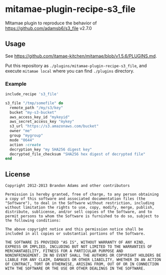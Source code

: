 # mitamae-plugin-recipe-s3\_file

MItamae plugin to reproduce the behavior of https://github.com/adamsb6/s3_file v2.7.0

## Usage

See https://github.com/itamae-kitchen/mitamae/blob/v1.5.6/PLUGINS.md.

Put this repository as `./plugins/mitamae-plugin-recipe-s3_file`,
and execute `mitamae local` where you can find `./plugins` directory.

### Example

```rb
include_recipe 's3_file'

s3_file "/tmp/somefile" do
  remote_path "/my/s3/key"
  bucket "my-s3-bucket"
  aws_access_key_id "mykeyid"
  aws_secret_access_key "mykey"
  s3_url "https://s3.amazonaws.com/bucket"
  owner "me"
  group "mygroup"
  mode "0644"
  action :create
  decryption_key "my SHA256 digest key"
  decrypted_file_checksum "SHA256 hex digest of decrypted file"
end
```

## License

```
Copyright 2012-2013 Brandon Adams and other contributors

Permission is hereby granted, free of charge, to any person obtaining
a copy of this software and associated documentation files (the
"Software"), to deal in the Software without restriction, including
without limitation the rights to use, copy, modify, merge, publish,
distribute, sublicense, and/or sell copies of the Software, and to
permit persons to whom the Software is furnished to do so, subject to
the following conditions:

The above copyright notice and this permission notice shall be
included in all copies or substantial portions of the Software.

THE SOFTWARE IS PROVIDED "AS IS", WITHOUT WARRANTY OF ANY KIND,
EXPRESS OR IMPLIED, INCLUDING BUT NOT LIMITED TO THE WARRANTIES OF
MERCHANTABILITY, FITNESS FOR A PARTICULAR PURPOSE AND
NONINFRINGEMENT. IN NO EVENT SHALL THE AUTHORS OR COPYRIGHT HOLDERS BE
LIABLE FOR ANY CLAIM, DAMAGES OR OTHER LIABILITY, WHETHER IN AN ACTION
OF CONTRACT, TORT OR OTHERWISE, ARISING FROM, OUT OF OR IN CONNECTION
WITH THE SOFTWARE OR THE USE OR OTHER DEALINGS IN THE SOFTWARE.
```
